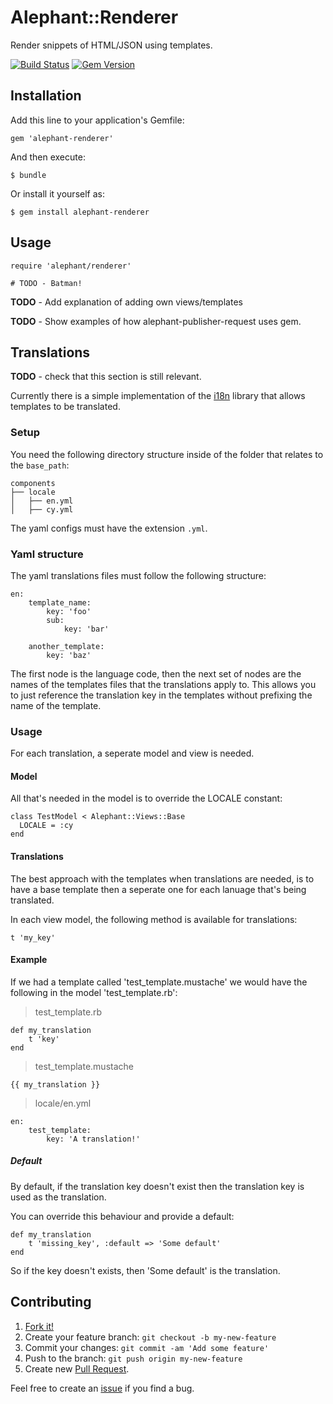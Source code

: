 # Alephant::Renderer

Render snippets of HTML/JSON using templates.

[![Build Status](https://travis-ci.org/BBC-News/alephant-renderer.png?branch=master)](https://travis-ci.org/BBC-News/alephant-renderer) [![Gem Version](https://badge.fury.io/rb/alephant-renderer.png)](http://badge.fury.io/rb/alephant-renderer)

## Installation

Add this line to your application's Gemfile:

    gem 'alephant-renderer'

And then execute:

    $ bundle

Or install it yourself as:

    $ gem install alephant-renderer

## Usage

```
require 'alephant/renderer'

# TODO - Batman!
```

**TODO** - Add explanation of adding own views/templates

**TODO** - Show examples of how alephant-publisher-request uses gem.

## Translations

**TODO** - check that this section is still relevant.

Currently there is a simple implementation of the [i18n](https://github.com/svenfuchs/i18n) library that allows templates to be translated.

### Setup

You need the following directory structure inside of the folder that relates to the `base_path`:

```
components
├── locale
│   ├── en.yml
│   ├── cy.yml
```

The yaml configs must have the extension `.yml`.

### Yaml structure

The yaml translations files must follow the following structure:

```
en:
	template_name:
		key: 'foo'
		sub:
			key: 'bar'

	another_template:
		key: 'baz'
```

The first node is the language code, then the next set of nodes are the names of the templates files that the translations apply to. This allows you to just reference the translation key in the templates without prefixing the name of the template.

### Usage

For each translation, a seperate model and view is needed.

#### Model

All that's needed in the model is to override the LOCALE constant:

```
class TestModel < Alephant::Views::Base
  LOCALE = :cy
end
```

#### Translations

The best approach with the templates when translations are needed, is to have a base template then a seperate one for each lanuage that's being translated.

In each view model, the following method is available for translations:

```
t 'my_key'
```

#### Example

If we had a template called 'test_template.mustache' we would have the following in the model 'test_template.rb':

>test_template.rb

```
def my_translation
	t 'key'
end
```

>test_template.mustache

```
{{ my_translation }}
```

>locale/en.yml

```
en:
    test_template:
		key: 'A translation!'
```

##### Default

By default, if the translation key doesn't exist then the translation key is used as the translation.

You can override this behaviour and provide a default:

```
def my_translation
	t 'missing_key', :default => 'Some default'
end

```

So if the key doesn't exists, then 'Some default' is the translation.


## Contributing

1. [Fork it!](http://github.com/bbc-news/alephant-renderer/fork)
2. Create your feature branch: `git checkout -b my-new-feature`
3. Commit your changes: `git commit -am 'Add some feature'`
4. Push to the branch: `git push origin my-new-feature`
5. Create new [Pull Request](https://github.com/BBC-News/alephant-renderer/pulls).

Feel free to create an [issue](https://github.com/BBC-News/alephant-renderer/issues/new) if you find a bug.
